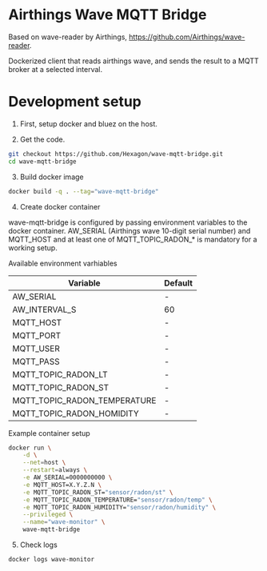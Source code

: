 # Airthings Wave MQTT Bridge

Based on wave-reader by Airthings, https://github.com/Airthings/wave-reader.

Dockerized client that reads airthings wave, and sends the result to a MQTT broker at a selected interval.

# Development setup

1. First, setup docker and bluez on the host.

2. Get the code.

```bash
git checkout https://github.com/Hexagon/wave-mqtt-bridge.git
cd wave-mqtt-bridge
```

3. Build docker image

```bash
docker build -q . --tag="wave-mqtt-bridge"
```

4. Create docker container

wave-mqtt-bridge is configured by passing environment variables to the docker container. AW_SERIAL (Airthings wave 10-digit serial number) and MQTT_HOST and at least one of MQTT_TOPIC_RADON_* is mandatory for a working setup.

Available environment varhiables

Variable | Default
--- | ---
AW_SERIAL | -
AW_INTERVAL_S | 60
MQTT_HOST | -
MQTT_PORT | -
MQTT_USER | -
MQTT_PASS | -
MQTT_TOPIC_RADON_LT | -
MQTT_TOPIC_RADON_ST | -
MQTT_TOPIC_RADON_TEMPERATURE | -
MQTT_TOPIC_RADON_HOMIDITY | -

Example container setup

```bash
docker run \
	-d \
	--net=host \
	--restart=always \
	-e AW_SERIAL=0000000000 \
	-e MQTT_HOST=X.Y.Z.N \
	-e MQTT_TOPIC_RADON_ST="sensor/radon/st" \
	-e MQTT_TOPIC_RADON_TEMPERATURE="sensor/radon/temp" \
	-e MQTT_TOPIC_RADON_HUMIDITY="sensor/radon/humidity" \
	--privileged \
	--name="wave-monitor" \
	wave-mqtt-bridge
```

5. Check logs

```bash
docker logs wave-monitor
```

